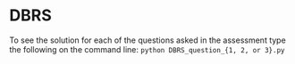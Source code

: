 # DBRS

To see the solution for each of the questions asked in the assessment
type the following on the command line:
        `python DBRS_question_{1, 2, or 3}.py`
